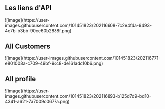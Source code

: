 <h2> Les liens d'API</h2>
![image](https://user-images.githubusercontent.com/101451823/202116608-7c2e4f4a-9493-4c7b-b3bb-90ce60b2888f.png)


<h2> All Customers</h2>
![image](https://user-images.githubusercontent.com/101451823/202116771-e801008a-c709-49bf-9cc8-de161adc10b6.png)


<h2> All profile</h2>
![image](https://user-images.githubusercontent.com/101451823/202116893-b125d7d9-bd10-4341-a621-7a7009c0677a.png)


